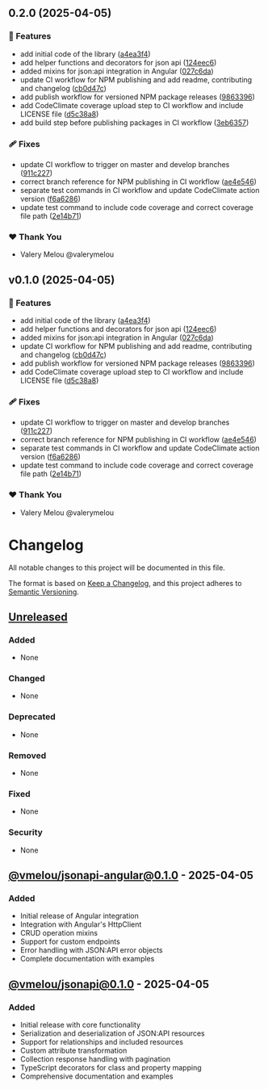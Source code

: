 ## 0.2.0 (2025-04-05)

### 🚀 Features

- add initial code of the library ([a4ea3f4](https://github.com/valerymelou/json-api/commit/a4ea3f4))
- add helper functions and decorators for json api ([124eec6](https://github.com/valerymelou/json-api/commit/124eec6))
- added mixins for json:api integration in Angular ([027c6da](https://github.com/valerymelou/json-api/commit/027c6da))
- update CI workflow for NPM publishing and add readme, contributing and changelog ([cb0d47c](https://github.com/valerymelou/json-api/commit/cb0d47c))
- add publish workflow for versioned NPM package releases ([9863396](https://github.com/valerymelou/json-api/commit/9863396))
- add CodeClimate coverage upload step to CI workflow and include LICENSE file ([d5c38a8](https://github.com/valerymelou/json-api/commit/d5c38a8))
- add build step before publishing packages in CI workflow ([3eb6357](https://github.com/valerymelou/json-api/commit/3eb6357))

### 🩹 Fixes

- update CI workflow to trigger on master and develop branches ([911c227](https://github.com/valerymelou/json-api/commit/911c227))
- correct branch reference for NPM publishing in CI workflow ([ae4e546](https://github.com/valerymelou/json-api/commit/ae4e546))
- separate test commands in CI workflow and update CodeClimate action version ([f6a6286](https://github.com/valerymelou/json-api/commit/f6a6286))
- update test command to include code coverage and correct coverage file path ([2e14b71](https://github.com/valerymelou/json-api/commit/2e14b71))

### ❤️ Thank You

- Valery Melou @valerymelou

## v0.1.0 (2025-04-05)

### 🚀 Features

- add initial code of the library ([a4ea3f4](https://github.com/valerymelou/json-api/commit/a4ea3f4))
- add helper functions and decorators for json api ([124eec6](https://github.com/valerymelou/json-api/commit/124eec6))
- added mixins for json:api integration in Angular ([027c6da](https://github.com/valerymelou/json-api/commit/027c6da))
- update CI workflow for NPM publishing and add readme, contributing and changelog ([cb0d47c](https://github.com/valerymelou/json-api/commit/cb0d47c))
- add publish workflow for versioned NPM package releases ([9863396](https://github.com/valerymelou/json-api/commit/9863396))
- add CodeClimate coverage upload step to CI workflow and include LICENSE file ([d5c38a8](https://github.com/valerymelou/json-api/commit/d5c38a8))

### 🩹 Fixes

- update CI workflow to trigger on master and develop branches ([911c227](https://github.com/valerymelou/json-api/commit/911c227))
- correct branch reference for NPM publishing in CI workflow ([ae4e546](https://github.com/valerymelou/json-api/commit/ae4e546))
- separate test commands in CI workflow and update CodeClimate action version ([f6a6286](https://github.com/valerymelou/json-api/commit/f6a6286))
- update test command to include code coverage and correct coverage file path ([2e14b71](https://github.com/valerymelou/json-api/commit/2e14b71))

### ❤️ Thank You

- Valery Melou @valerymelou

# Changelog

All notable changes to this project will be documented in this file.

The format is based on [Keep a Changelog](https://keepachangelog.com/en/1.0.0/),
and this project adheres to [Semantic Versioning](https://semver.org/spec/v2.0.0.html).

## [Unreleased]

### Added

- None

### Changed

- None

### Deprecated

- None

### Removed

- None

### Fixed

- None

### Security

- None

## [@vmelou/jsonapi-angular@0.1.0] - 2025-04-05

### Added

- Initial release of Angular integration
- Integration with Angular's HttpClient
- CRUD operation mixins
- Support for custom endpoints
- Error handling with JSON:API error objects
- Complete documentation with examples

## [@vmelou/jsonapi@0.1.0] - 2025-04-05

### Added

- Initial release with core functionality
- Serialization and deserialization of JSON:API resources
- Support for relationships and included resources
- Custom attribute transformation
- Collection response handling with pagination
- TypeScript decorators for class and property mapping
- Comprehensive documentation and examples

[Unreleased]: https://github.com/vmelou/jsonapi/compare/v0.1.0...HEAD
[@vmelou/jsonapi-angular@0.1.0]: https://github.com/vmelou/jsonapi/releases/tag/jsonapi-angular-v0.1.0
[@vmelou/jsonapi@0.1.0]: https://github.com/vmelou/jsonapi/releases/tag/jsonapi-v0.1.0
